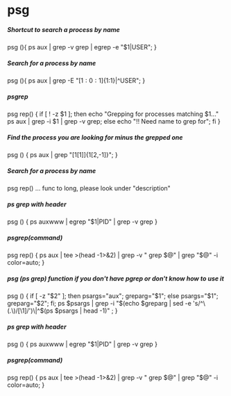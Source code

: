 # psg

##### Shortcut to search a process by name

   psg (){ ps aux | grep -v grep | egrep -e "$1|USER"; }

##### Search for a process by name

   psg (){ ps aux | grep -E "[${1:0:1}]${1:1}|^USER"; }

##### psgrep

   psg rep() { if [ ! -z $1 ]; then echo "Grepping for processes matching $1..." ps aux | grep -i $1 | grep -v grep; else echo "!! Need name to grep for"; fi }

##### Find the process you are looking for minus the grepped one

   psg () { ps aux | grep "[${1[1]}]${1[2,-1]}"; }

##### Search for a process by name

   psg rep() ... func to long, please look under "description"

##### ps grep with header

   psg  () { ps auxwww | egrep "$1|PID" | grep -v grep }

##### psgrep(command)

   psg rep() { ps aux | tee >(head -1>&2) | grep -v " grep $@" | grep "$@" -i color=auto; }

##### psg (ps grep) function if you don't have pgrep or don't know how to use it

   psg ()  { if [ -z "$2" ]; then psargs="aux"; greparg="$1"; else psargs="$1"; greparg="$2"; fi; ps $psargs | grep -i "$(echo $greparg | sed -e 's/^\(.\)/[\1]/')\|^$(ps $psargs | head -1)" ; }

##### ps grep with header

   psg  () { ps auxwww | egrep "$1|PID" | grep -v grep }

##### psgrep(command)

   psg rep() { ps aux | tee >(head -1>&2) | grep -v " grep $@" | grep "$@" -i color=auto; }
